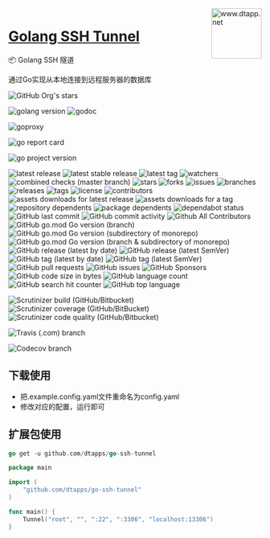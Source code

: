 <img align="right" width="100" src="https://kodo-cdn.dtapp.net/04/999e9f2f06d396968eacc10ce9bc8a.png" alt="www.dtapp.net"/>

<h1 align="left"><a href="https://www.dtapp.net/">Golang SSH Tunnel</a></h1>

📦 Golang SSH 隧道

通过Go实现从本地连接到远程服务器的数据库

[comment]: <> (dtapps)
![GitHub Org's stars](https://img.shields.io/github/stars/dtapps?style=for-the-badge)

[comment]: <> (go)
![golang version](https://img.shields.io/badge/golang-%3E%3D1.6-8892BF.svg?style=for-the-badge)
![godoc](https://pkg.go.dev/badge/github.com/dtapps/go-ssh-tunnel?status.svg)

[comment]: <> (goproxy.cn)
![goproxy](https://goproxy.cn/stats/github.com/dtapps/go-ssh-tunnel/badges/download-count.svg)

[comment]: <> (goreportcard.com)
![go report card](https://goreportcard.com/badge/github.com/dtapps/go-ssh-tunnel)

[comment]: <> (badge.fury.io)
![go project version](https://badge.fury.io/go/github.com%2Fdtapps%2Fgo-ssh-tunnel.svg)

[comment]: <> (github.com)
![latest release](https://badgen.net/github/release/dtapps/go-ssh-tunnel)
![latest stable release](https://badgen.net/github/release/dtapps/go-ssh-tunnel/stable)
![latest tag](https://badgen.net/github/tag/dtapps/go-ssh-tunnel)
![watchers](https://badgen.net/github/watchers/dtapps/go-ssh-tunnel)
![combined checks (master branch)](https://badgen.net/github/checks/dtapps/go-ssh-tunnel)
![stars](https://badgen.net/github/stars/dtapps/go-ssh-tunnel)
![forks](https://badgen.net/github/forks/dtapps/go-ssh-tunnel)
![issues](https://badgen.net/github/issues/dtapps/go-ssh-tunnel)
![branches](https://badgen.net/github/branches/dtapps/go-ssh-tunnel)
![releases](https://badgen.net/github/releases/dtapps/go-ssh-tunnel)
![tags](https://badgen.net/github/tags/dtapps/go-ssh-tunnel)
![license](https://badgen.net/github/license/dtapps/go-ssh-tunnel)
![contributors](https://badgen.net/github/contributors/dtapps/go-ssh-tunnel)
![assets downloads for latest release](https://badgen.net/github/assets-dl/dtapps/go-ssh-tunnel)
![assets downloads for a tag](https://badgen.net/github/assets-dl/dtapps/go-ssh-tunnel/1.0.11)
![repository dependents](https://badgen.net/github/dependents-repo/dtapps/go-ssh-tunnel)
![package dependents](https://badgen.net/github/dependents-pkg/dtapps/go-ssh-tunnel)
![dependabot status](https://badgen.net/github/dependabot/dtapps/go-ssh-tunnel)
![GitHub last commit](https://img.shields.io/github/last-commit/dtapps/go-ssh-tunnel?style=for-the-badge)
![GitHub commit activity](https://img.shields.io/github/commit-activity/w/dtapps/go-ssh-tunnel?style=for-the-badge)
![Github All Contributors](https://img.shields.io/github/all-contributors/dtapps/go-ssh-tunnel/master?style=for-the-badge)
![GitHub go.mod Go version (branch)](https://img.shields.io/github/go-mod/go-version/dtapps/go-version/master?style=for-the-badge)
![GitHub go.mod Go version (subdirectory of monorepo)](https://img.shields.io/github/go-mod/go-version/dtapps/go-ssh-tunnel?style=for-the-badge)
![GitHub go.mod Go version (branch & subdirectory of monorepo)](https://img.shields.io/github/go-mod/go-version/dtapps/go-ssh-tunnel/master?style=for-the-badge)
![GitHub release (latest by date)](https://img.shields.io/github/v/release/dtapps/go-ssh-tunnel?style=for-the-badge)
![GitHub release (latest SemVer)](https://img.shields.io/github/v/release/dtapps/go-ssh-tunnel?style=for-the-badge)
![GitHub tag (latest by date)](https://img.shields.io/github/v/tag/dtapps/go-ssh-tunnel?style=for-the-badge)
![GitHub tag (latest SemVer)](https://img.shields.io/github/v/tag/dtapps/go-ssh-tunnel?style=for-the-badge)
![GitHub pull requests](https://img.shields.io/github/issues-pr/dtapps/go-ssh-tunnel?style=for-the-badge)
![GitHub issues](https://img.shields.io/github/issues/dtapps/go-ssh-tunnel?style=for-the-badge)
![GitHub Sponsors](https://img.shields.io/github/sponsors/dtapps?style=for-the-badge)
![GitHub code size in bytes](https://img.shields.io/github/languages/code-size/dtapps/go-ssh-tunnel?style=for-the-badge)
![GitHub language count](https://img.shields.io/github/languages/count/dtapps/go-ssh-tunnel?style=for-the-badge)
![GitHub search hit counter](https://img.shields.io/github/search/dtapps/go-ssh-tunnel/go?style=for-the-badge)
![GitHub top language](https://img.shields.io/github/languages/top/dtapps/go-ssh-tunnel?style=for-the-badge)

[comment]: <> (scrutinizer-ci.com)
![Scrutinizer build (GitHub/Bitbucket)](https://img.shields.io/scrutinizer/build/g/dtapps/go-ssh-tunnel/master?style=for-the-badge)
![Scrutinizer coverage (GitHub/BitBucket)](https://img.shields.io/scrutinizer/coverage/g/dtapps/go-ssh-tunnel/master?style=for-the-badge)
![Scrutinizer code quality (GitHub/Bitbucket)](https://img.shields.io/scrutinizer/quality/g/dtapps/go-ssh-tunnel/master?style=for-the-badge)

[comment]: <> (www.travis-ci.com)
![Travis (.com) branch](https://img.shields.io/travis/com/dtapps/go-ssh-tunnel/master?style=for-the-badge)

[comment]: <> (app.codecov.io)
![Codecov branch](https://img.shields.io/codecov/c/github/dtapps/go-ssh-tunnel/master?style=for-the-badge)

## 下载使用

- 把.example.config.yaml文件重命名为config.yaml
- 修改对应的配置，运行即可

## 扩展包使用

```go
go get -u github.com/dtapps/go-ssh-tunnel
```

```go
package main

import (
	"github.com/dtapps/go-ssh-tunnel"
)

func main() {
	Tunnel("root", "", ":22", ":3306", "localhost:13306")
}
```